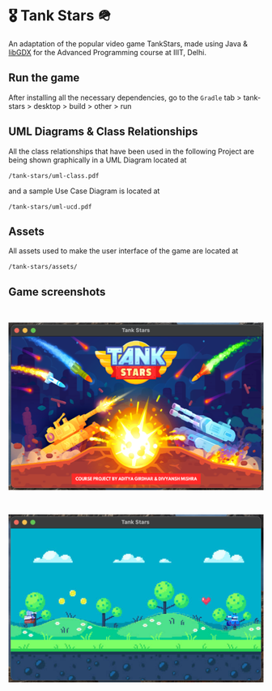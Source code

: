 # 🎖️ Tank Stars 🪖
An adaptation of the popular video game TankStars, made using Java &amp; [libGDX](https://libgdx.com/) for the Advanced Programming course at IIIT, Delhi.

## Run the game
After installing all the necessary dependencies, go to the `Gradle` tab > tank-stars > desktop > build > other > run

## UML Diagrams & Class Relationships
All the class relationships that have been used in the following Project are being shown graphically in a UML Diagram located at

    /tank-stars/uml-class.pdf

and a sample Use Case Diagram is located at
    
    /tank-stars/uml-ucd.pdf

## Assets

All assets used to make the user interface of the game are located at

    /tank-stars/assets/

## Game screenshots

<br>

![Alt text](assets/splash.png "Game Screen")

<br>

![Alt text](assets/gameplay.png "Game Screen")
